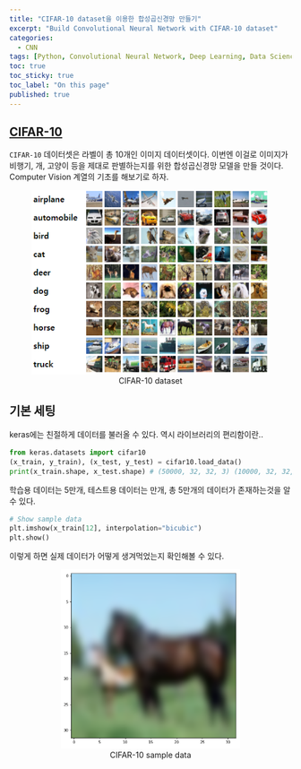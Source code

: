 ```yaml
---
title: "CIFAR-10 dataset을 이용한 합성곱신경망 만들기"
excerpt: "Build Convolutional Neural Network with CIFAR-10 dataset"
categories:
  - CNN
tags: [Python, Convolutional Neural Network, Deep Learning, Data Science]
toc: true
toc_sticky: true
toc_label: "On this page"
published: true
---
```


## [CIFAR-10](https://www.cs.toronto.edu/~kriz/cifar.html)

`CIFAR-10` 데이터셋은 라벨이 총 10개인 이미지 데이터셋이다. 이번엔 이걸로 이미지가 비행기, 개, 고양이 등을 제대로 판별하는지를 위한 합성곱신경망 모델을 만들 것이다.  Computer Vision 계열의 기초를 해보기로 하자.

<center>
	<figure> <img src="/Images/CNN/cifar-10.png" alt="CIFAR-10 dataset"/>
    <figcaption>CIFAR-10 dataset</figcaption>
    </figure>
</center>

## 기본 세팅
keras에는 친절하게 데이터를 불러올 수 있다. 역시 라이브러리의 편리함이란..

```python
from keras.datasets import cifar10
(x_train, y_train), (x_test, y_test) = cifar10.load_data()
print(x_train.shape, x_test.shape) # (50000, 32, 32, 3) (10000, 32, 32, 3)
```
학습용 데이터는 5만개, 테스트용 데이터는 만개, 총 5만개의 데이터가 존재하는것을 알 수 있다.  

```python
# Show sample data
plt.imshow(x_train[12], interpolation="bicubic")
plt.show()
```
이렇게 하면 실제 데이터가 어떻게 생겨먹었는지 확인해볼 수 있다.
<center>
	<figure> <img src="/Images/CNN/sampledata.png" style="height:320px" alt="CIFAR-10 sample data"/>
    <figcaption>CIFAR-10 sample data</figcaption>
    </figure>
</center>
